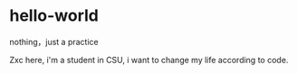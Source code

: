 # hello-world
nothing，just a practice

Zxc here, i'm a student in CSU, i want to change my life according to code.
